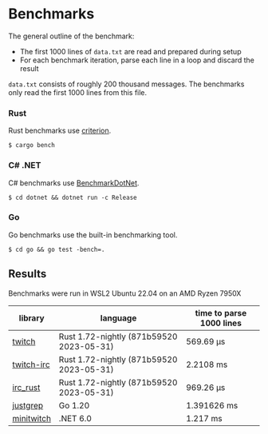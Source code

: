 # Benchmarks

The general outline of the benchmark:
- The first 1000 lines of `data.txt` are read and prepared during setup
- For each benchmark iteration, parse each line in a loop and discard the result

`data.txt` consists of roughly 200 thousand messages. The benchmarks only read the first 1000 lines from this file.

### Rust

Rust benchmarks use [criterion](https://github.com/bheisler/criterion.rs).

```
$ cargo bench
```

### C# .NET

C# benchmarks use [BenchmarkDotNet](https://github.com/dotnet/BenchmarkDotNet).

```
$ cd dotnet && dotnet run -c Release
```

### Go

Go benchmarks use the built-in benchmarking tool.

```
$ cd go && go test -bench=.
```

## Results

Benchmarks were run in WSL2 Ubuntu 22.04 on an AMD Ryzen 7950X

| library                                                                                            | language                                 | time to parse 1000 lines |
| -------------------------------------------------------------------------------------------------- | ---------------------------------------- | ------------------------ |
| [twitch](https://github.com/jprochazk/twitch-rs/tree/68710b3950d1369b4a59990860d48f05f37d9182)     | Rust 1.72-nightly (871b59520 2023-05-31) | 569.69 µs                |
| [twitch-irc](https://github.com/robotty/twitch-irc-rs/tree/v5.0.0)                                 | Rust 1.72-nightly (871b59520 2023-05-31) | 2.2108 ms                |
| [irc_rust](https://github.com/MoBlaa/irc_rust/tree/4ae66fb3176b1d46cec6764f1a76aa6e9673d08b)       | Rust 1.72-nightly (871b59520 2023-05-31) | 969.26 µs                |
| [justgrep](https://github.com/Mm2PL/justgrep/tree/v0.0.6)                                          | Go 1.20                                  | 1.391626 ms              |
| [minitwitch](https://github.com/Foretack/MiniTwitch/tree/ce17607da83d70e05e2d2cec873d4182abfc03eb) | .NET 6.0                                 | 1.217 ms                 |
